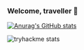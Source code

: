 ### Welcome, traveller 👋

[![Anurag's GitHub stats](https://github-readme-stats.vercel.app/api?username=anuraghazra)](https://github.com/anuraghazra/github-readme-stats)

![tryhackme stats](https://tryhackme-badges.s3.amazonaws.com/aeskerm.png)
